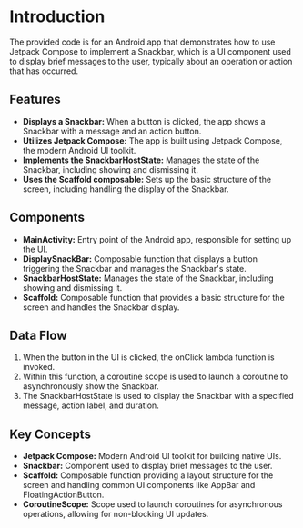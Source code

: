 <h1>Introduction</h1>
<p>The provided code is for an Android app that demonstrates how to use Jetpack Compose to implement a Snackbar, which is a UI component used to display brief messages to the user, typically about an operation or action that has occurred.</p>

<h2>Features</h2>
<ul>
  <li><strong>Displays a Snackbar:</strong> When a button is clicked, the app shows a Snackbar with a message and an action button.</li>
  <li><strong>Utilizes Jetpack Compose:</strong> The app is built using Jetpack Compose, the modern Android UI toolkit.</li>
  <li><strong>Implements the SnackbarHostState:</strong> Manages the state of the Snackbar, including showing and dismissing it.</li>
  <li><strong>Uses the Scaffold composable:</strong> Sets up the basic structure of the screen, including handling the display of the Snackbar.</li>
</ul>

<h2>Components</h2>
<ul>
  <li><strong>MainActivity:</strong> Entry point of the Android app, responsible for setting up the UI.</li>
  <li><strong>DisplaySnackBar:</strong> Composable function that displays a button triggering the Snackbar and manages the Snackbar's state.</li>
  <li><strong>SnackbarHostState:</strong> Manages the state of the Snackbar, including showing and dismissing it.</li>
  <li><strong>Scaffold:</strong> Composable function that provides a basic structure for the screen and handles the Snackbar display.</li>
</ul>

<h2>Data Flow</h2>
<ol>
  <li>When the button in the UI is clicked, the onClick lambda function is invoked.</li>
  <li>Within this function, a coroutine scope is used to launch a coroutine to asynchronously show the Snackbar.</li>
  <li>The SnackbarHostState is used to display the Snackbar with a specified message, action label, and duration.</li>
</ol>

<h2>Key Concepts</h2>
<ul>
  <li><strong>Jetpack Compose:</strong> Modern Android UI toolkit for building native UIs.</li>
  <li><strong>Snackbar:</strong> Component used to display brief messages to the user.</li>
  <li><strong>Scaffold:</strong> Composable function providing a layout structure for the screen and handling common UI components like AppBar and FloatingActionButton.</li>
  <li><strong>CoroutineScope:</strong> Scope used to launch coroutines for asynchronous operations, allowing for non-blocking UI updates.</li>
</ul>
